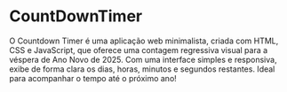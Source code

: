 # CountDownTimer
O Countdown Timer é uma aplicação web minimalista, criada com HTML, CSS e JavaScript, que oferece uma contagem regressiva visual para a véspera de Ano Novo de 2025. Com uma interface simples e responsiva, exibe de forma clara os dias, horas, minutos e segundos restantes. Ideal para acompanhar o tempo até o próximo ano! 
